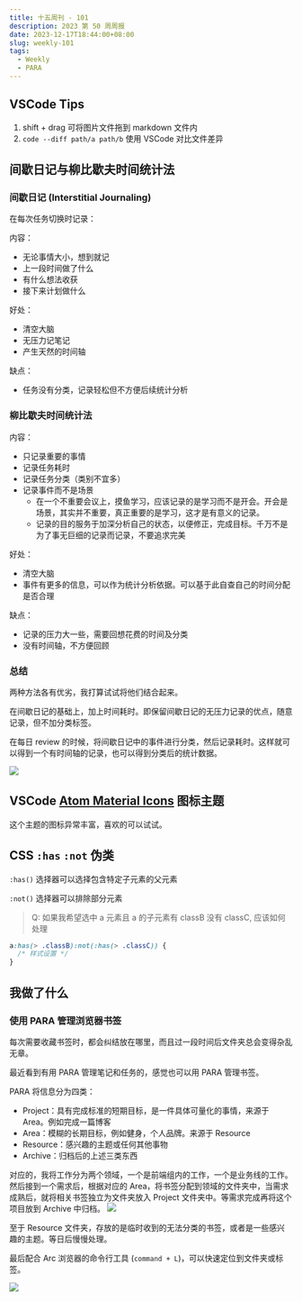 ```yaml
---
title: 十五周刊 - 101
description: 2023 第 50 周周报
date: 2023-12-17T18:44:00+08:00
slug: weekly-101
tags:
  - Weekly
  - PARA
---
```




## VSCode Tips

1. shift + drag 可将图片文件拖到 markdown 文件内
2. `code --diff path/a path/b` 使用 VSCode 对比文件差异

## 间歇日记与柳比歇夫时间统计法

### 间歇日记 (Interstitial Journaling)

在每次任务切换时记录：

内容：

- 无论事情大小，想到就记
- 上一段时间做了什么
- 有什么想法收获
- 接下来计划做什么

好处：

- 清空大脑
- 无压力记笔记
- 产生天然的时间轴

缺点：

- 任务没有分类，记录轻松但不方便后续统计分析

### 柳比歇夫时间统计法

内容：

- 只记录重要的事情
- 记录任务耗时
- 记录任务分类（类别不宜多）
- 记录事件而不是场景
  - 在一个不重要会议上，摸鱼学习，应该记录的是学习而不是开会。开会是场景，其实并不重要，真正重要的是学习，这才是有意义的记录。
  - 记录的目的服务于加深分析自己的状态，以便修正，完成目标。千万不是为了事无巨细的记录而记录，不要追求完美

好处：

- 清空大脑
- 事件有更多的信息，可以作为统计分析依据。可以基于此自查自己的时间分配是否合理

缺点：

- 记录的压力大一些，需要回想花费的时间及分类
- 没有时间轴，不方便回顾

### 总结

两种方法各有优劣，我打算试试将他们结合起来。

在间歇日记的基础上，加上时间耗时。即保留间歇日记的无压力记录的优点，随意记录，但不加分类标签。

在每日 review 的时候，将间歇日记中的事件进行分类，然后记录耗时。这样就可以得到一个有时间轴的记录，也可以得到分类后的统计数据。

![](https://pocket.haydenhayden.com/blog/202312172029319.png?x-oss-process=image/resize,w_700,m_lfit)

## VSCode [Atom Material Icons](https://github.com/mallowigi/a-file-icon-vscode) 图标主题

这个主题的图标异常丰富，喜欢的可以试试。

## CSS `:has` `:not` 伪类

`:has()` 选择器可以选择包含特定子元素的父元素

`:not()` 选择器可以排除部分元素

> Q: 如果我希望选中 a 元素且 a 的子元素有 classB 没有 classC, 应该如何处理

```css
a:has(> .classB):not(:has(> .classC)) {
  /* 样式设置 */
}
```

## 我做了什么

### 使用 PARA 管理浏览器书签

每次需要收藏书签时，都会纠结放在哪里，而且过一段时间后文件夹总会变得杂乱无章。

最近看到有用 PARA 管理笔记和任务的，感觉也可以用 PARA 管理书签。

PARA 将信息分为四类：

- Project：具有完成标准的短期目标，是一件具体可量化的事情，来源于 Area。例如完成一篇博客
- Area：模糊的长期目标，例如健身，个人品牌。来源于 Resource
- Resource：感兴趣的主题或任何其他事物
- Archive：归档后的上述三类东西

对应的，我将工作分为两个领域，一个是前端组内的工作，一个是业务线的工作。然后接到一个需求后，根据对应的 Area，将书签分配到领域的文件夹中，当需求成熟后，就将相关书签独立为文件夹放入 Project 文件夹中。等需求完成再将这个项目放到 Archive 中归档。
![](https://pocket.haydenhayden.com/blog/202312171923738.png?x-oss-process=image/resize,w_200,m_lfit)

至于 Resource 文件夹，存放的是临时收到的无法分类的书签，或者是一些感兴趣的主题。等日后慢慢处理。

最后配合 Arc 浏览器的命令行工具 (`command + L`)，可以快速定位到文件夹或标签。

![](https://pocket.haydenhayden.com/blog/202312171943175.png?x-oss-process=image/resize,w_500,m_lfit)
